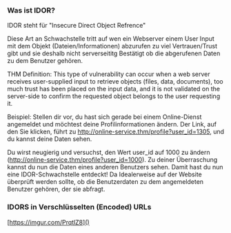 ### Was ist IDOR? 
IDOR steht für "Insecure Direct Object Refrence"

Diese Art an Schwachstelle tritt auf wen ein Webserver einem User Input mit dem Objekt (Dateien/Informationen) abzurufen zu viel Vertrauen/Trust gibt und sie deshalb nicht serverseititg Bestätigt ob die abgerufenen Daten zu dem Benutzer gehören.

THM Definition:
This type of vulnerability can occur when a web server receives user-supplied input to retrieve objects (files, data, documents), too much trust has been placed on the input data, and it is not validated on the server-side to confirm the requested object belongs to the user requesting it.

Beispiel: 
Stellen dir vor, du hast sich gerade bei einem Online-Dienst angemeldet und möchtest deine Profilinformationen ändern. Der Link, auf den Sie klicken, führt zu http://online-service.thm/profile?user_id=1305, und du kannst deine Daten sehen.

Du wirst neugierig und versuchst, den Wert user_id auf 1000 zu ändern (http://online-service.thm/profile?user_id=1000). Zu deiner Überraschung kannst du nun die Daten eines anderen Benutzers sehen. Damit hast du nun eine IDOR-Schwachstelle entdeckt! Da Idealerweise auf der Website überprüft werden sollte, ob die Benutzerdaten zu dem angemeldeten Benutzer gehören, der sie abfragt.


### IDORS in Verschlüsselten (Encoded) URLs


[https://imgur.com/PrqtlZ8]()